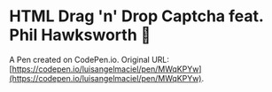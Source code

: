 # HTML Drag 'n' Drop Captcha feat. Phil Hawksworth 🙌

A Pen created on CodePen.io. Original URL: [https://codepen.io/luisangelmaciel/pen/MWqKPYw](https://codepen.io/luisangelmaciel/pen/MWqKPYw).

